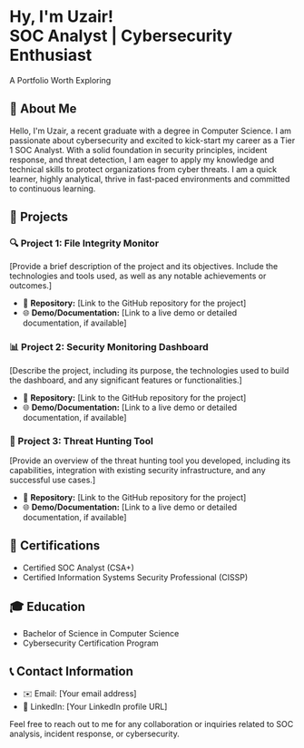 <h1>Hy, I'm Uzair! <br/> SOC Analyst | Cybersecurity Enthusiast </h1> 
A Portfolio Worth Exploring

## 📝 About Me
Hello, I'm Uzair, a recent graduate with a degree in Computer Science. I am passionate about cybersecurity and excited to kick-start my career as a Tier 1 SOC Analyst. With a solid foundation in security principles, incident response, and threat detection, I am eager to apply my knowledge and technical skills to protect organizations from cyber threats. I am a quick learner, highly analytical, thrive in fast-paced environments and committed to continuous learning. 

## 💼 Projects

### 🔍 Project 1: File Integrity Monitor
[Provide a brief description of the project and its objectives. Include the technologies and tools used, as well as any notable achievements or outcomes.]

- 📂 **Repository:** [Link to the GitHub repository for the project]
- 🌐 **Demo/Documentation:** [Link to a live demo or detailed documentation, if available]

### 📊 Project 2: Security Monitoring Dashboard
[Describe the project, including its purpose, the technologies used to build the dashboard, and any significant features or functionalities.]

- 📂 **Repository:** [Link to the GitHub repository for the project]
- 🌐 **Demo/Documentation:** [Link to a live demo or detailed documentation, if available]

### 🎯 Project 3: Threat Hunting Tool
[Provide an overview of the threat hunting tool you developed, including its capabilities, integration with existing security infrastructure, and any successful use cases.]

- 📂 **Repository:** [Link to the GitHub repository for the project]
- 🌐 **Demo/Documentation:** [Link to a live demo or detailed documentation, if available]

## 📜 Certifications
- Certified SOC Analyst (CSA+)
- Certified Information Systems Security Professional (CISSP)

## 🎓 Education
- Bachelor of Science in Computer Science
- Cybersecurity Certification Program

## 📞 Contact Information
- ✉️ Email: [Your email address]
- 💼 LinkedIn: [Your LinkedIn profile URL]

Feel free to reach out to me for any collaboration or inquiries related to SOC analysis, incident response, or cybersecurity.

